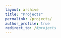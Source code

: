 ```yaml
---
layout: archive
title: "Projects"
permalink: /projects/
author_profile: true
redirect_to: /#projects
---
```


